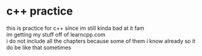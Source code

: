 # c++ practice
this is practice for c++ since im still kinda bad at it fam  
im getting my stuff off of learncpp.com  
i do not include all the chapters because some of them i know already so it do be like that sometimes